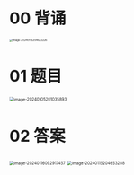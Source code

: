 # 00 背诵

<img src="https://cvp.oss-cn-shanghai.aliyuncs.com/picgo/202401152046579.png" alt="image-20240115204622226" style="zoom:33%;" />



# 01 题目

<img src="https://cvp.oss-cn-shanghai.aliyuncs.com/picgo/202401052010088.png" alt="image-20240105201035893" style="zoom:50%;" />



# 02 答案

<img src="https://cvp.oss-cn-shanghai.aliyuncs.com/picgo/202401160929584.png" alt="image-20240116092917457" style="zoom:50%;" />

<img src="https://cvp.oss-cn-shanghai.aliyuncs.com/picgo/202401152046535.png" alt="image-20240115204653288" style="zoom: 50%;" />










